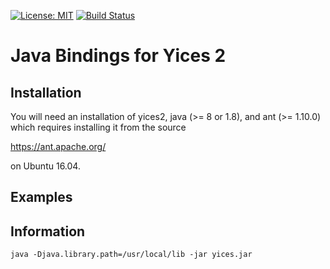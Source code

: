 [![License: MIT](https://img.shields.io/badge/License-MIT-yellow.svg)](https://opensource.org/licenses/MIT)
[![Build Status](https://travis-ci.com/SRI-CSL/yices2_java_bindings.svg?branch=master)](https://travis-ci.com/github/SRI-CSL/yices2_java_bindings)


#  Java Bindings for Yices 2

## Installation

You will need an installation of yices2, java (>= 8 or 1.8), and ant (>= 1.10.0) which requires
installing it from the source

https://ant.apache.org/

on Ubuntu 16.04.


## Examples


## Information


```
java -Djava.library.path=/usr/local/lib -jar yices.jar
```
